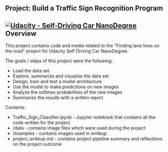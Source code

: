 ## Project: Build a Traffic Sign Recognition Program
[![Udacity - Self-Driving Car NanoDegree](https://s3.amazonaws.com/udacity-sdc/github/shield-carnd.svg)](http://www.udacity.com/drive)Overview
---

This project contains code and media related to the "Finding lane lines on the road" project for Udacity Self Driving Car NanoDegree.

The goals / steps of this project were the following:
* Load the data set
* Explore, summarize and visualize the data set
* Design, train and test a model architecture
* Use the model to make predictions on new images
* Analyze the softmax probabilities of the new images
* Summarize the results with a written report

Contents:
* Traffic_Sign_Classifier.ipynb - Jupyter notebook that contains all the code written for the project
* /data - contains image files which were used during the project
* /examples - contains images used in writeup
* project_writeup.md - contains project pipeline summary and reflections on the project outcome

